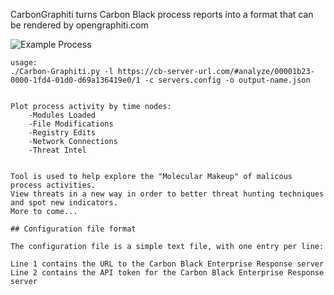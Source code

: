 CarbonGraphiti turns Carbon Black process reports into a format that can be rendered by opengraphiti.com

![Example Process](https://raw.githubusercontent.com/droptables/CarbonGraphiti/master/imgs/CB-Example.png "Example Process")

```
usage: 
./Carbon-Graphiti.py -l https://cb-server-url.com/#analyze/00001b23-0000-1fd4-01d0-d69a136419e0/1 -c servers.config -o output-name.json


Plot process activity by time nodes:
	-Modules Loaded
	-File Modifications
	-Registry Edits
	-Network Connections
	-Threat Intel


Tool is used to help explore the "Molecular Makeup" of malicous process activities.  
View threats in a new way in order to better threat hunting techniques and spot new indicators.
More to come...

## Configuration file format

The configuration file is a simple text file, with one entry per line:

Line 1 contains the URL to the Carbon Black Enterprise Response server
Line 2 contains the API token for the Carbon Black Enterprise Response server


